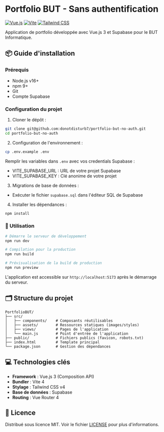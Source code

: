 # Portfolio BUT -  Sans authentification

[![Vue.js](https://img.shields.io/badge/Vue.js-3-4FC08D?logo=vuedotjs)](https://vuejs.org/)
[![Vite](https://img.shields.io/badge/Vite-4-646CFF?logo=vite)](https://vitejs.dev/)
[![Tailwind CSS](https://img.shields.io/badge/Tailwind_CSS-4-06B6D4?logo=tailwindcss)](https://tailwindcss.com/)

Application de portfolio développée avec Vue.js 3 et Supabase pour le BUT Informatique.

## 📦 Guide d'installation

### Prérequis
- Node.js v16+
- npm 9+
- Git
- Compte Supabase

### Configuration du projet

1. Cloner le dépôt :
```bash
git clone git@github.com:donotdisturb7/portfolio-but-no-auth.git
cd portfolio-but-no-auth
```

2. Configuration de l'environnement :
```bash
cp .env.example .env
```
Remplir les variables dans `.env` avec vos credentials Supabase :
- VITE_SUPABASE_URL : URL de votre projet Supabase
- VITE_SUPABASE_KEY : Clé anonime de votre projet

3. Migrations de base de données :
- Exécuter le fichier `supabase.sql` dans l'éditeur SQL de Supabase

4. Installer les dépendances :
```bash
npm install
```

### 🚀 Utilisation
```bash
# Démarre le serveur de développement
npm run dev

# Compilation pour la production
npm run build

# Prévisualisation de la build de production
npm run preview
```

L'application est accessible sur `http://localhost:5173` après le démarrage du serveur.

## 🗂 Structure du projet
```tree
PortfolioBUT/
├── src/
│   ├── components/    # Composants réutilisables
│   ├── assets/        # Ressources statiques (images/styles)
│   ├── views/         # Pages de l'application
│   └── main.js        # Point d'entrée de l'application
├── public/            # Fichiers publics (favicon, robots.txt)
├── index.html         # Template principal
└── package.json       # Gestion des dépendances
```

## 💻 Technologies clés
- **Framework** : Vue.js 3 (Composition API)
- **Bundler** : Vite 4
- **Stylage** : Tailwind CSS v4
- **Base de données** : Supabase
- **Routing** : Vue Router 4

## 📄 Licence
Distribué sous licence MIT. Voir le fichier [LICENSE](LICENSE) pour plus d'informations. 